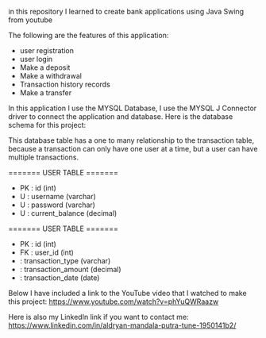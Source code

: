 in this repository I learned to create bank applications using Java Swing from youtube

The following are the features of this application:
 - user registration
 - user login
 - Make a deposit
 - Make a withdrawal
 - Transaction history records
 - Make a transfer

In this application I use the MYSQL Database, I use the MYSQL J Connector driver to connect the application and database. Here is the database schema for this project:

This database table has a one to many relationship to the transaction table, because a transaction can only have one user at a time,
but a user can have multiple transactions.

======= USER TABLE =======
 - PK : id (int)
 - U  : username (varchar)
 - U  : password (varchar)
 - U  : current_balance (decimal)

======= USER TABLE =======
 - PK : id (int)
 - FK : user_id (int)
 -    : transaction_type (varchar)
 -    : transaction_amount (decimal)
 -    : transaction_date (date)

Below I have included a link to the YouTube video that I watched to make this project:
https://www.youtube.com/watch?v=phYuQWRaazw

Here is also my LinkedIn link if you want to contact me:
https://www.linkedin.com/in/aldryan-mandala-putra-tune-1950141b2/
